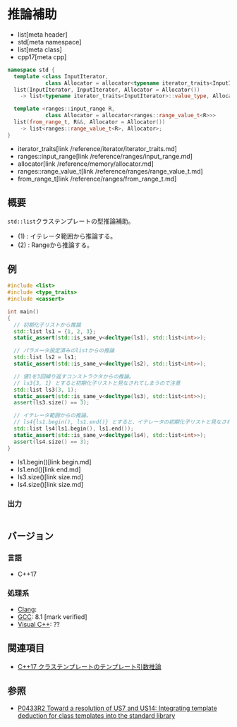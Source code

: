 # 推論補助
* list[meta header]
* std[meta namespace]
* list[meta class]
* cpp17[meta cpp]

```cpp
namespace std {
  template <class InputIterator,
            class Allocator = allocator<typename iterator_traits<InputIterator>::value_type>>
  list(InputIterator, InputIterator, Allocator = Allocator())
    -> list<typename iterator_traits<InputIterator>::value_type, Allocator>; // (1)

  template <ranges::input_range R,
            class Allocator = allocator<ranges::range_value_t<R>>>
  list(from_range_t, R&&, Allocator = Allocator())
    -> list<ranges::range_value_t<R>, Allocator>;                            // (2) C++23から
}
```
* iterator_traits[link /reference/iterator/iterator_traits.md]
* ranges::input_range[link /reference/ranges/input_range.md]
* allocator[link /reference/memory/allocator.md]
* ranges::range_value_t[link /reference/ranges/range_value_t.md]
* from_range_t[link /reference/ranges/from_range_t.md]

## 概要
`std::list`クラステンプレートの型推論補助。

- (1) : イテレータ範囲から推論する。
- (2) : Rangeから推論する。


## 例
```cpp example
#include <list>
#include <type_traits>
#include <cassert>

int main()
{
  // 初期化子リストから推論
  std::list ls1 = {1, 2, 3};
  static_assert(std::is_same_v<decltype(ls1), std::list<int>>);

  // パラメータ設定済みのlistからの推論
  std::list ls2 = ls1;
  static_assert(std::is_same_v<decltype(ls2), std::list<int>>);

  // 値1を3回繰り返すコンストラクタからの推論。
  // ls3{3, 1} とすると初期化子リストと見なされてしまうので注意
  std::list ls3(3, 1);
  static_assert(std::is_same_v<decltype(ls3), std::list<int>>);
  assert(ls3.size() == 3);

  // イテレータ範囲からの推論。
  // ls4{ls1.begin(), ls1.end()} とすると、イテレータの初期化子リストと見なされてしまうので注意
  std::list ls4(ls1.begin(), ls1.end());
  static_assert(std::is_same_v<decltype(ls4), std::list<int>>);
  assert(ls4.size() == 3);
}
```
* ls1.begin()[link begin.md]
* ls1.end()[link end.md]
* ls3.size()[link size.md]
* ls4.size()[link size.md]

### 出力
```
```


## バージョン
### 言語
- C++17

### 処理系
- [Clang](/implementation.md#clang):
- [GCC](/implementation.md#gcc): 8.1 [mark verified]
- [Visual C++](/implementation.md#visual_cpp): ??


## 関連項目
- [C++17 クラステンプレートのテンプレート引数推論](/lang/cpp17/type_deduction_for_class_templates.md)


## 参照
- [P0433R2 Toward a resolution of US7 and US14: Integrating template deduction for class templates into the standard library](http://www.open-std.org/jtc1/sc22/wg21/docs/papers/2017/p0433r2.html)

